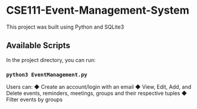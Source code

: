 # CSE111-Event-Management-System

This project was built using Python and SQLite3

## Available Scripts

In the project directory, you can run:

### `python3 EventManagement.py`


Users can:
◆ Create an account/login with an email
◆ View, Edit, Add, and Delete events, reminders,
meetings, groups and their respective tuples
◆ Filter events by groups

  
